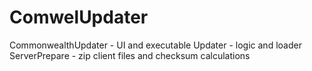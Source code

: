 # ComwelUpdater
CommonwealthUpdater - UI and executable
Updater - logic and loader
ServerPrepare - zip client files and checksum calculations